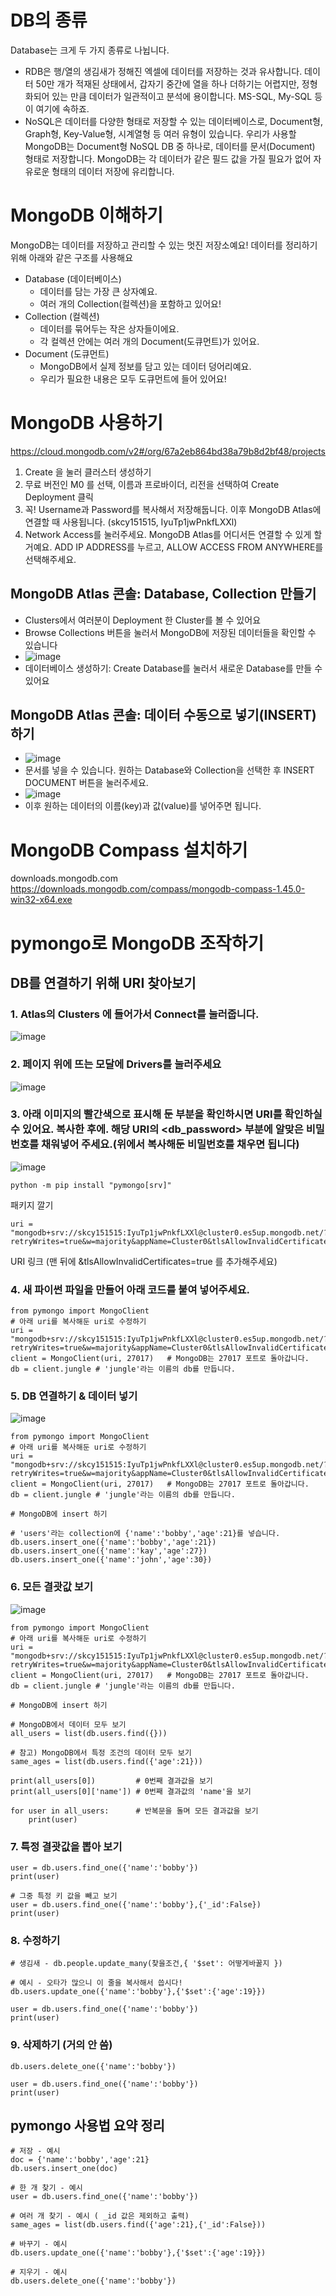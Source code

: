 # DB의 종류
Database는 크게 두 가지 종류로 나뉩니다.

- RDB은 행/열의 생김새가 정해진 엑셀에 데이터를 저장하는 것과 유사합니다. 데이터 50만 개가 적재된 상태에서, 갑자기 중간에 열을 하나 더하기는 어렵지만, 정형화되어 있는 만큼 데이터가 일관적이고 분석에 용이합니다. MS-SQL, My-SQL 등이 여기에 속하죠.
- NoSQL은 데이터를 다양한 형태로 저장할 수 있는 데이터베이스로, Document형, Graph형, Key-Value형, 시계열형 등 여러 유형이 있습니다. 우리가 사용할 MongoDB는 Document형 NoSQL DB 중 하나로, 데이터를 문서(Document) 형태로 저장합니다. MongoDB는 각 데이터가 같은 필드 값을 가질 필요가 없어 자유로운 형태의 데이터 저장에 유리합니다.

# MongoDB 이해하기
MongoDB는 데이터를 저장하고 관리할 수 있는 멋진 저장소예요! 데이터를 정리하기 위해 아래와 같은 구조를 사용해요

- Database (데이터베이스)
  - 데이터를 담는 가장 큰 상자예요.
  - 여러 개의 Collection(컬렉션)을 포함하고 있어요!
- Collection (컬렉션)
  - 데이터를 묶어두는 작은 상자들이에요.
  - 각 컬렉션 안에는 여러 개의 Document(도큐먼트)가 있어요.
- Document (도큐먼트)
  - MongoDB에서 실제 정보를 담고 있는 데이터 덩어리예요.
  - 우리가 필요한 내용은 모두 도큐먼트에 들어 있어요!

# MongoDB 사용하기
https://cloud.mongodb.com/v2#/org/67a2eb864bd38a79b8d2bf48/projects

1. Create 을 눌러 클러스터 생성하기
2. 무료 버전인 M0 를 선택, 이름과 프로바이더, 리전을 선택하여 Create Deployment 클릭
3. 꼭! Username과 Password를 복사해서 저장해둡니다. 이후 MongoDB Atlas에 연결할 때 사용됩니다. (skcy151515, IyuTp1jwPnkfLXXl)
4. Network Access를 눌러주세요. MongoDB Atlas를 어디서든 연결할 수 있게 할 거예요. ADD IP ADDRESS를 누르고, ALLOW ACCESS FROM ANYWHERE를 선택해주세요.

## MongoDB Atlas 콘솔: Database, Collection 만들기
- Clusters에서 여러분이 Deployment 한 Cluster를 볼 수 있어요
- Browse Collections 버튼을 눌러서 MongoDB에 저장된 데이터들을 확인할 수 있습니다
- ![image](https://github.com/user-attachments/assets/95a51b22-1a5a-407c-89d8-df3642c3a964)
- 데이터베이스 생성하기: Create Database를 눌러서 새로운 Database를 만들 수 있어요

## MongoDB Atlas 콘솔: 데이터 수동으로 넣기(INSERT)하기
- ![image](https://github.com/user-attachments/assets/518f84ba-8b62-4fcd-95ae-cf5b23026caa)
- 문서를 넣을 수 있습니다. 원하는 Database와 Collection을 선택한 후 INSERT DOCUMENT 버튼을 눌러주세요.
- ![image](https://github.com/user-attachments/assets/8c66bd46-e89b-48f1-82c0-129d4506e81a)
- 이후 원하는 데이터의 이름(key)과 값(value)를 넣어주면 됩니다.

# MongoDB Compass 설치하기
downloads.mongodb.com
https://downloads.mongodb.com/compass/mongodb-compass-1.45.0-win32-x64.exe

# pymongo로 MongoDB 조작하기
## DB를 연결하기 위해 URI 찾아보기
### 1. Atlas의 Clusters 에 들어가서 Connect를 눌러줍니다.
![image](https://github.com/user-attachments/assets/a936c845-c97b-475d-becb-1400ffa5e0a3)

### 2. 페이지 위에 뜨는 모달에 Drivers를 눌러주세요
![image](https://github.com/user-attachments/assets/38779660-05f4-4ff8-98ea-47d39a86d1d3)

### 3. 아래 이미지의 빨간색으로 표시해 둔 부분을 확인하시면 URI를 확인하실 수 있어요. 복사한 후에. 해당 URI의 <db_password> 부분에 알맞은 비밀번호를 채워넣어 주세요.(위에서 복사해둔 비밀번호를 채우면 됩니다)
![image](https://github.com/user-attachments/assets/d8cda644-165c-4ce4-a620-fefdf0067776)

```
python -m pip install "pymongo[srv]"
```
패키지 깔기

```
uri = "mongodb+srv://skcy151515:IyuTp1jwPnkfLXXl@cluster0.es5up.mongodb.net/?retryWrites=true&w=majority&appName=Cluster0&tlsAllowInvalidCertificates=true"
```
URI 링크 (맨 뒤에 &tlsAllowInvalidCertificates=true 를 추가해주세요)

### 4. 새 파이썬 파일을 만들어 아래 코드를 붙여 넣어주세요.
```
from pymongo import MongoClient
# 아래 uri를 복사해둔 uri로 수정하기
uri = "mongodb+srv://skcy151515:IyuTp1jwPnkfLXXl@cluster0.es5up.mongodb.net/?retryWrites=true&w=majority&appName=Cluster0&tlsAllowInvalidCertificates=true"
client = MongoClient(uri, 27017)   # MongoDB는 27017 포트로 돌아갑니다.
db = client.jungle # 'jungle'라는 이름의 db를 만듭니다.
```

### 5. DB 연결하기 & 데이터 넣기
![image](https://github.com/user-attachments/assets/6fc7ea8a-ae4a-4e93-a4f1-9326ac756e75)

```
from pymongo import MongoClient
# 아래 uri를 복사해둔 uri로 수정하기
uri = "mongodb+srv://skcy151515:IyuTp1jwPnkfLXXl@cluster0.es5up.mongodb.net/?retryWrites=true&w=majority&appName=Cluster0&tlsAllowInvalidCertificates=true"
client = MongoClient(uri, 27017)   # MongoDB는 27017 포트로 돌아갑니다.
db = client.jungle # 'jungle'라는 이름의 db를 만듭니다.

# MongoDB에 insert 하기
    
# 'users'라는 collection에 {'name':'bobby','age':21}를 넣습니다.
db.users.insert_one({'name':'bobby','age':21})
db.users.insert_one({'name':'kay','age':27})
db.users.insert_one({'name':'john','age':30})
```

### 6. 모든 결괏값 보기
![image](https://github.com/user-attachments/assets/57794eed-2183-42ad-96ed-487c85611da0)

```
from pymongo import MongoClient
# 아래 uri를 복사해둔 uri로 수정하기
uri = "mongodb+srv://skcy151515:IyuTp1jwPnkfLXXl@cluster0.es5up.mongodb.net/?retryWrites=true&w=majority&appName=Cluster0&tlsAllowInvalidCertificates=true"
client = MongoClient(uri, 27017)   # MongoDB는 27017 포트로 돌아갑니다.
db = client.jungle # 'jungle'라는 이름의 db를 만듭니다.

# MongoDB에 insert 하기
    
# MongoDB에서 데이터 모두 보기
all_users = list(db.users.find({}))
    
# 참고) MongoDB에서 특정 조건의 데이터 모두 보기
same_ages = list(db.users.find({'age':21}))
    
print(all_users[0])         # 0번째 결과값을 보기
print(all_users[0]['name']) # 0번째 결과값의 'name'을 보기
    
for user in all_users:      # 반복문을 돌며 모든 결과값을 보기
    print(user)
```

### 7. 특정 결괏값을 뽑아 보기
```
user = db.users.find_one({'name':'bobby'})
print(user)
    
# 그중 특정 키 값을 빼고 보기
user = db.users.find_one({'name':'bobby'},{'_id':False})
print(user)
```

### 8. 수정하기
```
# 생김새 - db.people.update_many(찾을조건,{ '$set': 어떻게바꿀지 })
    
# 예시 - 오타가 많으니 이 줄을 복사해서 씁시다!
db.users.update_one({'name':'bobby'},{'$set':{'age':19}})
    
user = db.users.find_one({'name':'bobby'})
print(user)
```

### 9. 삭제하기 (거의 안 씀)
```
db.users.delete_one({'name':'bobby'})
    
user = db.users.find_one({'name':'bobby'})
print(user)
```

## pymongo 사용법 요약 정리
```
# 저장 - 예시
doc = {'name':'bobby','age':21}
db.users.insert_one(doc)
    
# 한 개 찾기 - 예시
user = db.users.find_one({'name':'bobby'})
    
# 여러 개 찾기 - 예시 ( _id 값은 제외하고 출력)
same_ages = list(db.users.find({'age':21},{'_id':False}))
    
# 바꾸기 - 예시
db.users.update_one({'name':'bobby'},{'$set':{'age':19}})
    
# 지우기 - 예시
db.users.delete_one({'name':'bobby'})
```
